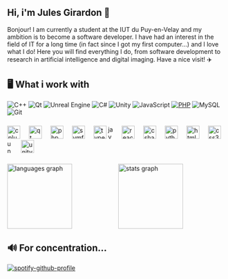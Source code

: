 ## Hi, i'm Jules Girardon 👀

Bonjour! I am currently a student at the IUT du Puy-en-Velay and my ambition is to become a software developer. I have had an interest in the field of IT for a long time (in fact since I got my first computer...) and I love what I do! Here you will find everything I do, from software development to research in artificial intelligence and digital imaging. Have a nice visit! ✈️

## 🖥️ What i work with
![C++](https://img.shields.io/badge/C++-00599C?style=for-the-badge&logo=cplusplus&logoColor=white)
![Qt](https://img.shields.io/badge/Qt-41CD52?style=for-the-badge&logo=qt&logoColor=white)
![Unreal Engine](https://img.shields.io/badge/Unreal%20Engine-0E1128?style=for-the-badge&logo=unrealengine&logoColor=white)
![C#](https://img.shields.io/badge/C%23-239120?style=for-the-badge&logo=csharp&logoColor=white)
![Unity](https://img.shields.io/badge/Unity-000000?style=for-the-badge&logo=unity&logoColor=white)
![JavaScript](https://img.shields.io/badge/JavaScript-F7DF1E?style=for-the-badge&logo=javascript&logoColor=black)
[![PHP](https://img.shields.io/badge/PHP-777BB4?style=for-the-badge&logo=php&logoColor=white)](https://www.php.net/)
![MySQL](https://img.shields.io/badge/MySQL-4479A1?style=for-the-badge&logo=mysql&logoColor=white)
![Git](https://img.shields.io/badge/Git-F05032?style=for-the-badge&logo=git&logoColor=white)

###

<div align="left">
  <img src="https://cdn.jsdelivr.net/gh/devicons/devicon/icons/cplusplus/cplusplus-original.svg" height="30" alt="cplusplus logo"  />
  <img width="12" />
  <img src="https://cdn.jsdelivr.net/gh/devicons/devicon/icons/qt/qt-original.svg" height="30" alt="qt logo"  />
  <img width="12" />
  <img src="https://cdn.jsdelivr.net/gh/devicons/devicon/icons/php/php-original.svg" height="30" alt="php logo"  />
  <img width="12" />
  <img src="https://cdn.jsdelivr.net/gh/devicons/devicon/icons/symfony/symfony-original.svg" height="30" alt="symfony logo"  />
  <img width="12" />
  <img src="https://cdn.jsdelivr.net/gh/devicons/devicon/icons/typescript/typescript-original.svg" height="30" alt="typescript logo"  />
  <img width="12" /
  <img src="https://cdn.jsdelivr.net/gh/devicons/devicon/icons/javascript/javascript-original.svg" height="30" alt="javascript logo"  />
  <img width="12" />
  <img src="https://cdn.jsdelivr.net/gh/devicons/devicon/icons/react/react-original.svg" height="30" alt="react logo"  />
  <img width="12" />
  <img src="https://cdn.jsdelivr.net/gh/devicons/devicon/icons/csharp/csharp-original.svg" height="30" alt="csharp logo"  />
  <img width="12" />
  <img src="https://cdn.jsdelivr.net/gh/devicons/devicon/icons/python/python-original.svg" height="30" alt="python logo"  />
  <img width="12" />
  <img src="https://cdn.jsdelivr.net/gh/devicons/devicon/icons/html5/html5-original.svg" height="30" alt="html5 logo"  />
  <img width="12" />
  <img src="https://cdn.jsdelivr.net/gh/devicons/devicon/icons/css3/css3-original.svg" height="30" alt="css3 logo"  />
  <img width="12" /
  <img src="https://cdn.jsdelivr.net/gh/devicons/devicon/icons/unrealengine/unrealengine-original.svg" height="30" alt="unrealengine logo"  />
  <img width="12" />
  <img src="https://cdn.jsdelivr.net/gh/devicons/devicon/icons/unity/unity-original.svg" height="30" alt="unity logo"  />
  <img width="12" />
</div>

###

<div style="display: flex; gap: 10px;">
    <img src="https://github-readme-stats.vercel.app/api/top-langs?username=julesgirardon &locale=fr&hide_title=false&layout=compact&card_width=320&langs_count=5&theme=dracula&hide_border=false" height="150" alt="languages graph" style="flex: 1;" />
    <img src="https://github-readme-stats.vercel.app/api?username=julesgirardon&hide_title=false&hide_rank=false&show_icons=true&include_all_commits=true&count_private=true&disable_animations=false&theme=dracula&locale=en&hide_border=false" height="150" alt="stats graph" style="flex: 1;" />
  </div>

## 🔊 For concentration...
[![spotify-github-profile](https://spotify-github-profile.kittinanx.com/api/view?uid=ue8m575aujgapvvdpl5e4eo9q&cover_image=true&theme=novatorem&show_offline=true&background_color=121212&interchange=false&bar_color=53b14f&bar_color_cover=false)](https://open.spotify.com/track/5oKzIi5OFGRD8f2oGaHLtj?si=39bf30b15be44701)

